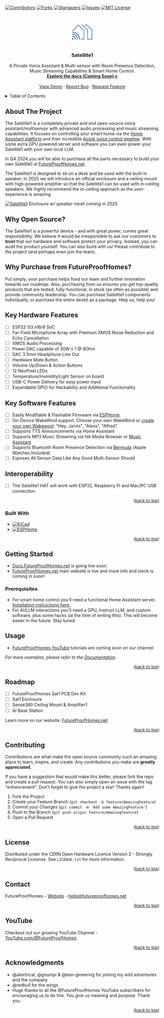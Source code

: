 <a name="readme-top"></a>
<!--
*** Readme based upon Best-README-Template.
-->



<!-- PROJECT SHIELDS -->
<!--
*** I'm using markdown "reference style" links for readability.
*** Reference links are enclosed in brackets [ ] instead of parentheses ( ).
*** See the bottom of this document for the declaration of the reference variables
*** for contributors-url, forks-url, etc. This is an optional, concise syntax you may use.
*** https://www.markdownguide.org/basic-syntax/#reference-style-links
-->
[![Contributors][contributors-shield]][contributors-url]
[![Forks][forks-shield]][forks-url]
[![Stargazers][stars-shield]][stars-url]
[![Issues][issues-shield]][issues-url]
[![MIT License][license-shield]][license-url]


<!-- PROJECT LOGO -->
<br />
<div align="center">
  <a href="https://github.com/FutureProofHomes/Satellite1-Hardware">
    <img src="assets/images/logo.png" alt="Logo" width="80" height="80" style="border-radius:10%">
  </a>

<h3 align="center">Satellite1</h3>

  <p align="center">
    A Private Voice Assistant & Multi-sensor with Room Presence Detection, Music Streaming Capablities & Smart Home Control.
    <br />
    <a href="https://docs.futureproofhomes.net"><strong>Explore the docs (Coming Soon) »</strong></a>
    <br />
    <br />
    <a href="https://www.youtube.com/@futureproofhomes">View Demo</a>
    ·
    <a href="https://github.com/FutureProofHomes/Satellite1-Hardware/issues/new?labels=bug&template=bug-report---.md">Report Bug</a>
    ·
    <a href="https://github.com/FutureProofHomes/Satellite1-Hardware/issues/new?labels=enhancement&template=feature-request---.md">Request Feature</a>
  </p>
</div>



<!-- TABLE OF CONTENTS -->
<details>
  <summary>Table of Contents</summary>
  <ol>
    <li>
      <a href="#about-the-project">About The Project</a>
      <ul>
        <li><a href="#built-with">Built With</a></li>
      </ul>
    </li>
    <li>
      <a href="#getting-started">Getting Started</a>
      <ul>
        <li><a href="#prerequisites">Prerequisites</a></li>
      </ul>
    </li>
    <li><a href="#usage">Usage</a></li>
    <li><a href="#roadmap">Roadmap</a></li>
    <li><a href="#contributing">Contributing</a></li>
    <li><a href="#license">License</a></li>
    <li><a href="#contact">Contact</a></li>
    <li><a href="#acknowledgments">Acknowledgments</a></li>
  </ol>
</details>



<!-- ABOUT THE PROJECT -->
## About The Project
The Satellite1 is a completely private and and open-source voice assistant/multisensor with advanced audio processing and music streaming capabilities. It focuses on controlling your smart home via the [Home Assistant platform](https://www.home-assistant.io/) and their incredible [Assist voice control pipeline](https://www.home-assistant.io/voice_control/). With some extra GPU powered server and software you can even power your Satellite1 with your own local LLM.

In Q4 2024 you will be able to purchase all the parts necessary to build your own Satellite1 at [FutureProofHomes.net](https://futureproofhomes.net).

The Satellite1 is designed to sit on a desk and be used with the built-in speaker.  In 2025 we will introduce an official enclosure and a ceiling mount with high-powered amplifier so that the Satellite1 can be used with in-ceiling speakers.  We highly recommend the in-ceiling approach as the user-experience is amazing.

[![Satellite1][combo_render]](https://futureproofhomes.net/)
<i>Enclosure w/ speaker mesh coming in 2025.</i>

## Why Open Source?
The Satellite1 is a powerful device - and with great power, comes great responsibility.  We believe it would be irresponsible to ask our customers to **_trust_** that our hardware and software protect your privacy.  Instead, you can audit the product yourself.  You can also build with us!  Please contribute to the project (and perhaps even join the team).

## Why Purchase from FutureProofHomes?
Put simply, your purchase helps fund our team and further innovation towards our roadmap.  Also, purchasing from us ensures you get top-quality products that are tested, fully-functional, in stock (as often as possible) and provide community leadership.  You can purchase Satellite1 components individually, or purchase the entire devkit as a package.  Help us, help you!

## Key Hardware Features
- [ ] ESP32-S3 n16r8 SoC
- [ ] Far-Field Microphone Array with Premium XMOS Noise Reduction and Echo Cancellation
- [ ] XMOS Audio Processing
- [ ] Power DAC capabile of 30W x 1 @ 8Ohm
- [ ] DAC 3.5mm Headphone Line Out
- [ ] Hardware Mute Button
- [ ] Volume Up/Down & Action Buttons
- [ ] 12 NeoPixel LEDs
- [ ] Temperature/Humidity/Light Sensor on board
- [ ] USB-C Power Delivery for easy power input
- [ ] Expandable GPIO for Hackability and Additional Functionality

## Key Software Features
- [ ] Easily Modifiable & Flashable Firmware via [ESPHome](https://esphome.io/index.html).
- [ ] On-Device WakeWord support.  Choose your own WakeWord or [create your own Wakeword](https://www.home-assistant.io/voice_control/create_wake_word/).  "Hey, Jarvis", "Alexa", "Alfred".
- [ ] Supports TTS Announcements via Home Assistant
- [ ] Supports MP3 Music Streaming via HA Media Browser or [Music Assistant](https://music-assistant.io/)
- [ ] Supports Bluetooth Room Presence Detection via [Bermuda](https://github.com/agittins/bermuda?tab=readme-ov-file) (Apple Watches Included)
- [ ] Exposes All Sensor Data Like Any Good Multi-Sensor Should

## Interoperability
- [ ] The Satellite1 HAT will work with ESP32, Raspberry Pi and Mac/PC USB connection.


<p align="right">(<a href="#readme-top">back to top</a>)</p>


### Built With

* [![KiCad][kicad.org]][kicad-url]
* [![ESPHome][esphome.io]][esphome-url]

<p align="right">(<a href="#readme-top">back to top</a>)</p>



<!-- GETTING STARTED -->
## Getting Started

- [Docs.FutureProofHomes.net](https://docs.futureproofhomes.net) is going live soon.
- [FutureProofHomes.net](https://futureproofhomes.net) main website is live and more info and stock is coming in soon!

<!-- This is an example of how you may give instructions on setting up your project locally.
To get a local copy up and running follow these simple example steps. -->

### Prerequisites

- For smart home control you'll need a functional Home Assistant server.  [Installation instructions here.](https://www.home-assistant.io/installation/)
- For AI/LLM interactions you'll need a GPU, Instruct LLM, and custom software, plus some hacks (at the time of writing this).  This will become easier in the future.  Stay tuned.

<!-- This is an example of how to list things you need to use the software and how to install them.
* npm
  ```sh
  npm install npm@latest -g
  ``` -->


<!-- USAGE EXAMPLES -->
## Usage

- [FutureProofHomes YouTube](https://www.youtube.com/@futureproofhomes) tutorials are coming soon on our channel

<!-- Use this space to show useful examples of how a project can be used. Additional screenshots, code examples and demos work well in this space. You may also link to more resources. -->

_For more examples, please refer to the [Documentation](https://docs.futureproofhomes.net)_

<p align="right">(<a href="#readme-top">back to top</a>)</p>



<!-- ROADMAP -->
## Roadmap

- [ ] FutureProofHomes Sat1 PCB Dev Kit
- [ ] Sat1 Enclosure
- [ ] Sense360 Ceiling Mount & Amplifier1
- [ ] AI Base Station

Learn more on our website: [FutureProofHomes.net](https://futureproofhomes.net)

<p align="right">(<a href="#readme-top">back to top</a>)</p>



<!-- CONTRIBUTING -->
## Contributing

Contributions are what make the open source community such an amazing place to learn, inspire, and create. Any contributions you make are **greatly appreciated**.

If you have a suggestion that would make this better, please fork the repo and create a pull request. You can also simply open an issue with the tag "enhancement".
Don't forget to give the project a star! Thanks again!

1. Fork the Project
2. Create your Feature Branch (`git checkout -b feature/AmazingFeature`)
3. Commit your Changes (`git commit -m 'Add some AmazingFeature'`)
4. Push to the Branch (`git push origin feature/AmazingFeature`)
5. Open a Pull Request

<p align="right">(<a href="#readme-top">back to top</a>)</p>



<!-- LICENSE -->
## License

Distributed under the CERN Open Hardware Licence Version 2 - Strongly Reciprocal Licesnse. See `LICENSE.txt` for more information.

<p align="right">(<a href="#readme-top">back to top</a>)</p>


<!-- CONTACT -->
## Contact

FutureProofHomes  - [Website](https://futureproofhomes.net/) - hello@futureproofhomes.net

<p align="right">(<a href="#readme-top">back to top</a>)</p>

<!-- YouTube -->
## YouTube

Checkout out our growing YouTube Channel  - [YouTube.com/@FutureProofHomes](https://www.youtube.com/@futureproofhomes)

<p align="right">(<a href="#readme-top">back to top</a>)</p>

<!-- ACKNOWLEDGMENTS -->
## Acknowledgments

* @alextrical, @gnumpi & @ben-gineering for joining my wild adventures and the company
* @redbull for the wings
* Huge thanks to all the @FutureProofHomes YouTube subscribers for encouraging us to do this.  You give us meaning and purpose.  Thank you.

<p align="right">(<a href="#readme-top">back to top</a>)</p>



<!-- MARKDOWN LINKS & IMAGES -->
<!-- https://www.markdownguide.org/basic-syntax/#reference-style-links -->
[contributors-shield]: https://img.shields.io/github/contributors/FutureProofHomes/Satellite1-Hardware.svg?style=for-the-badge
[contributors-url]: https://github.com/FutureProofHomes/Satellite1-Hardware/graphs/contributors
[forks-shield]: https://img.shields.io/github/forks/FutureProofHomes/Satellite1-Hardware.svg?style=for-the-badge
[forks-url]: https://github.com/FutureProofHomes/Satellite1-Hardware/network/members
[stars-shield]: https://img.shields.io/github/stars/FutureProofHomes/Satellite1-Hardware.svg?style=for-the-badge
[stars-url]: https://github.com/FutureProofHomes/Satellite1-Hardware/stargazers
[issues-shield]: https://img.shields.io/github/issues/FutureProofHomes/Satellite1-Hardware.svg?style=for-the-badge
[issues-url]: https://github.com/FutureProofHomes/Satellite1-Hardware/issues
[license-shield]: https://img.shields.io/github/license/FutureProofHomes/Satellite1-Hardware.svg?style=for-the-badge
[license-url]: https://github.com/FutureProofHomes/Satellite1-Hardware/blob/master/LICENSE.txt
[linkedin-shield]: https://img.shields.io/badge/-LinkedIn-black.svg?style=for-the-badge&logo=linkedin&colorB=555
[linkedin-url]: https://linkedin.com/in/linkedin_username
[genaimockup]: assets/images/mockup.png
[combo_render]: assets/images/combo_render.png
[kicad.org]: https://img.shields.io/badge/KiCad-314CB0?style=for-the-badge&logo=kicad&logoColor=white
[kicad-url]: https://www.kicad.org/
[esphome.io]: https://img.shields.io/badge/-ESPHome-000000?style=for-the-badge&logo=esphome&logoColor=white
[esphome-url]: https://esphome.io/
